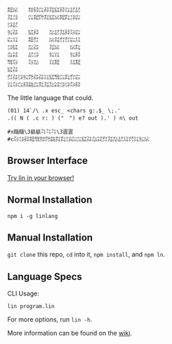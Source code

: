 ```
㌕㍖　　㌗㌇㌭㌇㍃㌮㌇㍑㍈㍈
㍃㌄　　㌭㌕㌙㌟㌮㍖㌕㌠㌄㌫
㌡㍈　　　　　　　　　　　　
㍔㌲　　㌮㌇　　㍇㍈㍃㌇㌂㌫
㌫㍊　　㌕㌽　　㍖㍃㌽㌽㌫㍊
㌄㌮　　㍇㌲　　㍃㍖　　㍖㌠
㌴㌶　　㍈㌄　　㍔㍑　　㍔㌇
㌖㌂　　㌂㍇　　㍑㌕　　㍊㌕
㌮㌲　　　　　　　　　　　　
㌽㌲㌡㍔㌙㌲㌲㍑㌮㌖㌭㌠㌽㌫
㍑㌂㌭㌇㌚㌭㌟㍃㍇㌶㌄㌡㌂㌇
```

The little language that could.

```
(01) 14`/\ .x esc_ <chars g:.$_ \;.'
.(( N ( .c r: ) ("　") e? out ).' ) n\ out

#x㿳㿳\3㼳㼳㌳㌳㌳\3㿿㿿
#c㌂㌄㌇㌕㌖㌗㌙㌚㌟㌠㌡㌫㌭㌮㌲㌴㌶㌽㍃㍇㍈㍊㍌㍑㍔㍖
```

## Browser Interface

[Try lin in your browser!](https://replit.com/@molarmanful/try-lin)

## Normal Installation

    npm i -g linlang

## Manual Installation

`git clone` this repo, `cd` into it, `npm install`, and `npm ln`.

## Language Specs

CLI Usage:

    lin program.lin

For more options, run `lin -h`.

More information can be found on the [wiki](https://github.com/molarmanful/lin/wiki).